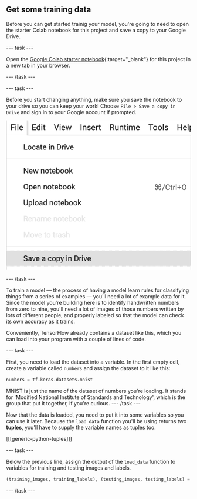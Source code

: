 ## Get some training data

Before you can get started trainig your model, you're going to need to open the starter Colab notebook for this project and save a copy to your Google Drive.

--- task ---

Open the [Google Colab starter notebook](https://colab.research.google.com/drive/10WmCJwhHJhhsLn4truUUS9Y9bLr5X-jO?usp=sharing){:target="_blank"}  for this project in a new tab in your browser.

--- /task ---

--- task ---

Before you start changing anything, make sure you save the notebook to your drive so you can keep your work! Choose `File > Save a copy in Drive` and sign in to your Google account if prompted.

![The 'File' menu in Google Colab, with 'Save a copy in Drive' highlighted.](images/save_to_drive.png)

--- /task ---

To train a model — the process of having a model learn rules for classifying things from a series of examples — you'll need a lot of example data for it. Since the model you're building here is to identify handwritten numbers from zero to nine, you'll need a lot of images of those numbers written by lots of different people, and properly labeled so that the model can check its own accuracy as it trains.

Conveniently, TensorFlow already contains a dataset like this, which you can load into your program with a couple of lines of code.

--- task ---

First, you need to load the dataset into a variable. In the first empty cell, create a variable called `numbers` and assign the dataset to it like this:

```python
numbers = tf.keras.datasets.mnist
```

MNIST is just the name of the dataset of numbers you're loading. It stands for 'Modified National Institute of Standards and Technology', which is the group that put it together, if you're curious.
--- /task ---

Now that the data is loaded, you need to put it into some variables so you can use it later. Because the `load_data` function you'll be using returns two **tuples**, you'll have to supply the variable names as tuples too.

[[[generic-python-tuples]]]

--- task ---

Below the previous line, assign the output of the `load_data` function to variables for training and testing images and labels.

```python
(training_images, training_labels), (testing_images, testing_labels) = numbers.load_data()
```

--- /task ---


